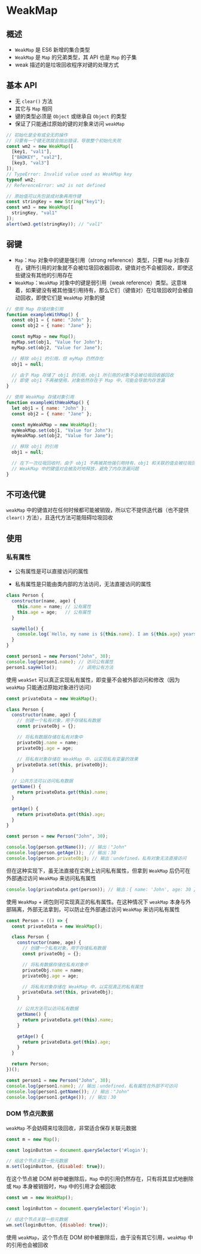 # WeakMap

## 概述

* `WeakMap` 是 ES6 新增的集合类型
* `WeakMap` 是 `Map` 的兄弟类型，其 API 也是 `Map` 的子集
* weak 描述的是垃圾回收程序对键的处理方式

## 基本 API

* 无 `clear()` 方法
* 其它与 `Map`  相同
* 键的类型必须是 `Object` 或继承自 `Object` 的类型
* 保证了只能通过原始的键的对象来访问 `weakMap`

```js
// 初始化是全有或全无的操作
// 只要有一个键无效就会抛出错误，导致整个初始化失败
const wm2 = new WeakMap([
  [key1, "val1"],
  ["BADKEY", "val2"],
  [key3, "val3"]
]);
// TypeError: Invalid value used as WeakMap key
typeof wm2;
// ReferenceError: wm2 is not defined

// 原始值可以先包装成对象再用作键
const stringKey = new String("key1");
const wm3 = new WeakMap([
  stringKey, "val1"
]);
alert(wm3.get(stringKey)); // "val1"
```

## 弱键

* `Map`：`Map` 对象中的键是强引用（strong reference）类型，只要 `Map` 对象存在，键所引用的对象就不会被垃圾回收器回收，键值对也不会被回收，即使这些键没有其他的引用存在
* `WeakMap`：`WeakMap` 对象中的键是弱引用（weak reference）类型。这意味着，如果键没有被其他强引用持有，那么它们（键值对）在垃圾回收时会被自动回收，即使它们是 `WeakMap` 对象的键

```js
// 使用 Map 存储对象引用
function exampleWithMap() {
  const obj1 = { name: "John" };
  const obj2 = { name: "Jane" };

  const myMap = new Map();
  myMap.set(obj1, "Value for John");
  myMap.set(obj2, "Value for Jane");

  // 移除 obj1 的引用，但 myMap 仍然存在
  obj1 = null;

  // 由于 Map 存储了 obj1 的引用，obj1 所引用的对象不会被垃圾回收器回收
  // 即使 obj1 不再被使用，对象依然存在于 Map 中，可能会导致内存泄漏
}
```

```js
// 使用 WeakMap 存储对象引用
function exampleWithWeakMap() {
  let obj1 = { name: "John" };
  const obj2 = { name: "Jane" };

  const myWeakMap = new WeakMap();
  myWeakMap.set(obj1, "Value for John");
  myWeakMap.set(obj2, "Value for Jane");

  // 移除 obj1 的引用
  obj1 = null;

  // 在下一次垃圾回收时，由于 obj1 不再被其他强引用持有，obj1 和关联的值会被垃圾回收器回收
  // WeakMap 中的键值对会被及时地释放，避免了内存泄漏问题
}
```

## 不可迭代键

`weakMap` 中的键值对在任何时候都可能被销毁，所以它不提供迭代器（也不提供 `clear()` 方法），且迭代方法可能阻碍垃圾回收

## 使用

### 私有属性

* 公有属性是可以直接访问的属性

* 私有属性是只能由类内部的方法访问，无法直接访问的属性

```js
class Person {
  constructor(name, age) {
    this.name = name; // 公有属性
    this.age = age;   // 公有属性
  }

  sayHello() {
    console.log(`Hello, my name is ${this.name}. I am ${this.age} years old.`);
  }
}

const person1 = new Person("John", 30);
console.log(person1.name); // 访问公有属性
person1.sayHello();        // 调用公有方法
```

使用 `weakSet` 可以真正实现私有属性，即变量不会被外部访问和修改（因为 `weakMap` 只能通过原始对象进行访问）

```js
const privateData = new WeakMap();

class Person {
  constructor(name, age) {
    // 创建一个私有对象，用于存储私有数据
    const privateObj = {};

    // 将私有数据存储在私有对象中
    privateObj.name = name;
    privateObj.age = age;

    // 将私有对象存储在 WeakMap 中，以实现私有变量的效果
    privateData.set(this, privateObj);
  }

  // 公共方法可以访问私有数据
  getName() {
    return privateData.get(this).name;
  }

  getAge() {
    return privateData.get(this).age;
  }
}

const person = new Person("John", 30);

console.log(person.getName()); // 输出："John"
console.log(person.getAge());  // 输出：30
console.log(person.privateObj); // 输出：undefined，私有对象无法直接访问
```

但在这种实现下，虽无法直接在实例上访问私有属性，但拿到 `WeakMap` 后仍可在外部通过访问 `WeakMap` 来访问私有属性

```js
console.log(privateData.get(person)); // 输出：{ name: 'John', age: 30 }
```

使用 `WeakMap` + 闭包则可实现真正的私有属性。在这种情况下 `weakMap` 本身与外部隔离，外部无法拿到，可以防止在外部通过访问 `WeakMap` 来访问私有属性

```js
const Person = (() => {
  const privateData = new WeakMap();

  class Person {
    constructor(name, age) {
      // 创建一个私有对象，用于存储私有数据
      const privateObj = {};

      // 将私有数据存储在私有对象中
      privateObj.name = name;
      privateObj.age = age;

      // 将私有对象存储在 WeakMap 中，以实现真正的私有属性
      privateData.set(this, privateObj);
    }

    // 公共方法可以访问私有数据
    getName() {
      return privateData.get(this).name;
    }

    getAge() {
      return privateData.get(this).age;
    }
  }

  return Person;
})();

const person1 = new Person("John", 30);
console.log(person1.name); // 输出：undefined，私有属性在外部不可访问
console.log(person1.getName()); // 输出："John"
console.log(person1.getAge()); // 输出：30
```

### DOM 节点元数据

 `weakMap` 不会妨碍来垃圾回收，非常适合保存关联元数据

```js
const m = new Map();

const loginButton = document.querySelector('#login');

// 给这个节点关联一些元数据
m.set(loginButton, {disabled: true});
```

在这个节点被 DOM 树中被删除后，`Map` 中的引用仍然存在，只有将其显式地删除或 `Map` 本身被销毁时，`Map` 中的引用才会被回收

```js
const wm = new WeakMap();

const loginButton = document.querySelector('#login');

// 给这个节点关联一些元数据
wm.set(loginButton, {disabled: true});
```

使用 `weakMap`，这个节点在 DOM 树中被删除后，由于没有其它引用，`weakMap` 中的引用也会被回收